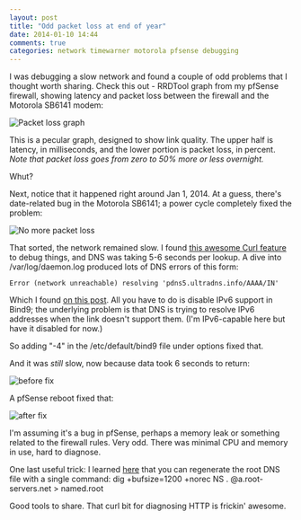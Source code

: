 ```yaml
---
layout: post
title: "Odd packet loss at end of year"
date: 2014-01-10 14:44
comments: true
categories: network timewarner motorola pfsense debugging
---
```


I was debugging a slow network and found a couple of odd problems that I thought worth sharing. Check this out - RRDTool graph from my pfSense firewall, showing latency and packet loss between the firewall and the Motorola SB6141 modem:

![Packet loss graph](https://www.phfactor.net/wp-pics/2014/01/10/before.png)

This is a pecular graph, designed to show link quality. The upper half is latency, in milliseconds, and the lower portion is packet loss, in percent. *Note that packet loss goes from zero to 50% more or less overnight.*

Whut?

Next, notice that it happened right around Jan 1, 2014. At a guess, there's date-related bug in the Motorola SB6141; a power cycle completely fixed the problem:

![No more packet loss](https://www.phfactor.net/wp-pics/2014/01/10/after.png)

That sorted, the network remained slow. I found [this awesome Curl feature](http://askubuntu.com/a/147385) to debug things, and DNS was taking 5-6 seconds per lookup. A dive into /var/log/daemon.log produced lots of DNS errors of this form:

	Error (network unreachable) resolving 'pdns5.ultradns.info/AAAA/IN'
	
Which I found [on this post](http://sgros.blogspot.com/2012/06/bind-and-network-unreachable-messages.html). All you have to do is disable IPv6 support in Bind9; the underlying problem is that DNS is trying to resolve IPv6 addresses when the link doesn't support them. (I'm IPv6-capable here but have it disabled for now.)

So adding "-4" in the /etc/default/bind9 file under options fixed that. 

And it was *still* slow, now because data took 6 seconds to return:

![before fix](https://www.phfactor.net/wp-pics/2014/01/10/curl1.png)

 A pfSense reboot fixed that:
  
![after fix](https://www.phfactor.net/wp-pics/2014/01/10/curl2.png)

I'm assuming it's a bug in pfSense, perhaps a memory leak or something related to the firewall rules. Very odd. There was minimal CPU and memory in use, hard to diagnose.

One last useful trick: I learned [here](http://www.linuxquestions.org/questions/linux-server-73/basic-private-dns-question-928868/) that you can regenerate the root DNS file with a single command:
	dig +bufsize=1200 +norec NS . @a.root-servers.net > named.root
	
Good tools to share. That curl bit for diagnosing HTTP is frickin' awesome.